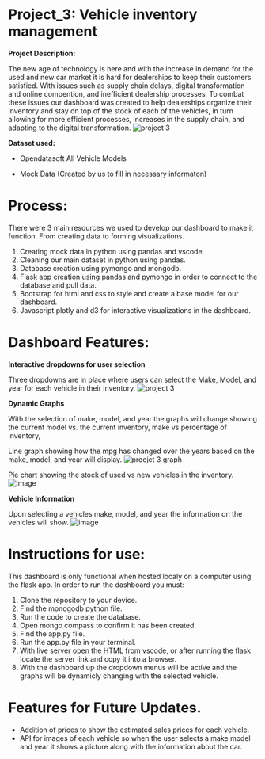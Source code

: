 # Project_3: Vehicle inventory management

**Project Description:**

The new age of technology is here and with the increase in demand for the used and new car market it is hard for dealerships to keep their customers satisfied. With issues such as supply chain delays, digital transformation and online compention, and inefficient dealership processes. To combat these issues our dashboard was created to help dealerships organize their inventory and stay on top of the stock of each of the vehicles, in turn allowing for more efficient processes, increases in the supply chain, and adapting to the digital transformation. 
![project 3](https://github.com/user-attachments/assets/0c102a80-1692-4eef-bcae-6551f32ee003)

**Dataset used:**

  - Opendatasoft All Vehicle Models

  - Mock Data (Created by us to fill in necessary informaton) 

# Process:

There were 3 main resources we used to develop our dashboard to make it function. From creating data to forming visualizations.
  1. Creating mock data in python using pandas and vscode.
  2. Cleaning our main dataset in python using pandas.
  3. Database creation using pymongo and mongodb.
  4. Flask app creation using pandas and pymongo in order to connect to the database and pull data.
  5. Bootstrap for html and css to style and create a base model for our dashboard.
  6. Javascript plotly and d3 for interactive visualizations in the dashboard.

# Dashboard Features: 

**Interactive dropdowns for user selection**

Three dropdowns are in place where users can select the Make, Model, and year for each vehicle in their inventory. 
![project 3](https://github.com/user-attachments/assets/427dce21-4625-4e53-a9d8-c84f46d43c3b)

**Dynamic Graphs**

With the selection of make, model, and year the graphs will change showing the current model vs. the current inventory, make vs percentage of inventory, 

Line graph showing how the mpg has changed over the years based on the make, model, and year will display. 
![proejct 3 graph](https://github.com/user-attachments/assets/c1a26433-843e-4d3e-8ba7-f4c85d4d530d)

Pie chart showing the stock of used vs new vehicles in the inventory. 
![image](https://github.com/user-attachments/assets/7e3cc0ee-83e0-4f9e-af6d-567f56ff709b)

**Vehicle Information**

Upon selecting a vehicles make, model, and year the information on the vehicles will show. 
![image](https://github.com/user-attachments/assets/b641739f-5ccf-4671-b149-fdfda2561b33)



# Instructions for use: 

This dashboard is only functional when hosted localy on a computer using the flask app. In order to run the dashboard you must: 

  1. Clone the repository to your device.
  2. Find the monogodb python file.
  3. Run the code to create the database.
  4. Open mongo compass to confirm it has been created.
  5. Find the app.py file.
  6. Run the app.py file in your terminal.
  7. With live server open the HTML from vscode, or after running the flask locate the server link and copy it into a browser.
  8. With the dashboard up the dropdown menus will be active and the graphs will be dynamicly changing with the selected vehicle.

# Features for Future Updates.

  - Addition of prices to show the estimated sales prices for each vehicle. 
  - API for images of each vehicle so when the user selects a make model and year it shows a picture along with the information about the car. 
  



   
